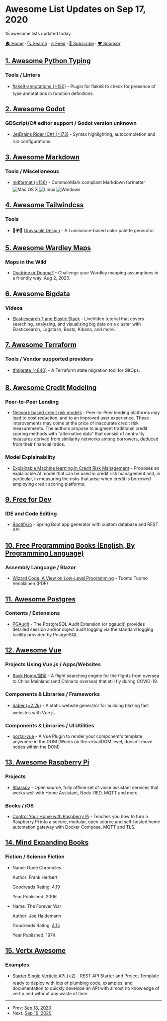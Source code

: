 # Awesome List Updates on Sep 17, 2020

15 awesome lists updated today.

[🏠 Home](/README.md) · [🔍 Search](https://www.trackawesomelist.com/search/) · [🔥 Feed](https://www.trackawesomelist.com/rss.xml) · [📮 Subscribe](https://trackawesomelist.us17.list-manage.com/subscribe?u=d2f0117aa829c83a63ec63c2f&id=36a103854c) · [❤️  Sponsor](https://github.com/sponsors/theowenyoung)



## [1. Awesome Python Typing](/content/typeddjango/awesome-python-typing/README.md)

### Tools / Linters

*   [flake8-annotations (⭐130)](https://github.com/sco1/flake8-annotations) - Plugin for flake8 to check for presence of type annotations in function definitions.

## [2. Awesome Godot](/content/godotengine/awesome-godot/README.md)

### GDScript/C# editor support / Godot version unknown

*   [JetBrains Rider (C#) (⭐173)](https://github.com/JetBrains/godot-support) - Syntax highlighting, autocompletion and run configurations.

## [3. Awesome Markdown](/content/BubuAnabelas/awesome-markdown/README.md)

### Tools / Miscellaneous

*   [mdformat (⭐156)](https://github.com/executablebooks/mdformat) - CommonMark compliant Markdown formatter ![Mac OS X](https://maxcdn.icons8.com/Android_L/PNG/24/Operating_Systems/mac_os-24.png "Mac OS X") ![Linux](https://maxcdn.icons8.com/Color/PNG/24/Operating_Systems/linux-24.png "Linux") ![Windows](https://maxcdn.icons8.com/Color/PNG/24/Operating_Systems/windows8_copyrighted-24.png "Windows")

## [4. Awesome Tailwindcss](/content/aniftyco/awesome-tailwindcss/README.md)

### Tools

*   🎨🌍🔧 [Grayscale Design](https://grayscale.design/) - A Luminance-based color palette generator.

## [5. Awesome Wardley Maps](/content/wardley-maps-community/awesome-wardley-maps/README.md)

### Maps in the Wild

*   [Doctrine or Dogma?](https://medium.com/swlh/doctrine-or-dogma-2abeaef0cbc7) - Challenge your Wardley mapping assumptions in a friendly way. Aug 2, 2020.

## [6. Awesome Bigdata](/content/newTendermint/awesome-bigdata/README.md)

### Videos

*   [Elasticsearch 7 and Elastic Stack](https://www.manning.com/livevideo/elasticsearch-7-and-elastic-stack) - LiveVideo tutorial that covers searching, analyzing, and visualizing big data on a cluster with Elasticsearch, Logstash, Beats, Kibana, and more.

## [7. Awesome Terraform](/content/shuaibiyy/awesome-terraform/README.md)

### Tools / Vendor supported providers

*   [tfmigrate (⭐840)](https://github.com/minamijoyo/tfmigrate) - A Terraform state migration tool for GitOps.

## [8. Awesome Credit Modeling](/content/mourarthur/awesome-credit-modeling/README.md)

### Peer-to-Peer Lending

*   [Network based credit risk models](https://www.tandfonline.com/doi/abs/10.1080/08982112.2019.1655159) - Peer-to-Peer lending platforms may lead to cost reduction, and to an improved user experience. These improvements may come at the price of inaccurate credit risk measurements. The authors propose to augment traditional credit scoring methods with “alternative data” that consist of centrality measures derived from similarity networks among borrowers, deduced from their financial ratios.

### Model Explainability

*   [Explainable Machine learning in Credit Risk Management](https://papers.ssrn.com/sol3/papers.cfm?abstract_id=3506274) - Proposes an explainable AI model that can be used in credit risk management and, in particular, in measuring the risks that arise when credit is borrowed employing credit scoring platforms.

## [9. Free for Dev](/content/ripienaar/free-for-dev/README.md)

### IDE and Code Editing

*   [Bootify.io](https://bootify.io/) - Spring Boot app generator with custom database and REST API.

## [10. Free Programming Books (English, By Programming Language)](/content/EbookFoundation/free-programming-books/README.md)

### Assembly Language / Blazor

*   [Wizard Code, A View on Low-Level Programming](https://web.archive.org/web/20170712195930/http://vendu.twodots.nl/files/wizardcode4.pdf) - Tuomo Tuomo Venäläinen (PDF)

## [11. Awesome Postgres](/content/dhamaniasad/awesome-postgres/README.md)

### Contents / Extensions

*   [PGAudit](https://www.pgaudit.org/) - The PostgreSQL Audit Extension (or pgaudit) provides detailed session and/or object audit logging via the standard logging facility provided by PostgreSQL.

## [12. Awesome Vue](/content/vuejs/awesome-vue/README.md)

### Projects Using Vue.js / Apps/Websites

*   [Back Home/回家](https://flights.vincentc.us/) - A flight searching engine for the flights from oversea to China Mainland (and China to oversea) that still fly during COVID-19.

### Components & Libraries / Frameworks

*   [Saber (⭐2.2k)](https://github.com/saberland/saber) - A static website generator for building blazing fast websites with Vue.js.

### Components & Libraries / UI Utilities

*   [portal-vue](https://portal-vue.linusb.org/) - A Vue Plugin to render your component's template anywhere in the DOM (Works on the virtualDOM level, doesn't move nodes within the DOM)

## [13. Awesome Raspberry Pi](/content/thibmaek/awesome-raspberry-pi/README.md)

### Projects

*   [Rhasspy](https://rhasspy.readthedocs.io) - Open source, fully offline set of voice assistant services that works well with Home Assistant, Node-RED, MQTT and more.

### Books / iOS

*   [Control Your Home with Raspberry Pi](https://koen.vervloesem.eu/books/control-your-home-with-raspberry-pi/) - Teaches you how to turn a Raspberry Pi into a secure, modular, open source and self-hosted home automation gateway with Docker Compose, MQTT and TLS.

## [14. Mind Expanding Books](/content/hackerkid/Mind-Expanding-Books/README.md)

### Fiction / Science Fiction

- Name: Dune Chronicles

  Author: Frank Herbert

  Goodreads Rating: [4.19](https://www.goodreads.com/search?q=dune)

  Year Published: 2006


- Name: The Forever War

  Author: Joe Haldemann

  Goodreads Rating: [4.15](https://www.goodreads.com/book/show/21611.The_Forever_War)

  Year Published: 1974



## [15. Vertx Awesome](/content/vert-x3/vertx-awesome/README.md)

### Examples

*   [Starter Single Verticle API (⭐2)](https://github.com/jgarciasm/ssv-api) - REST API Starter and Project Template ready to deploy with lots of plumbing code, examples, and documentation to quickly develope an API with almost no knowledge of vert.x and without any waste of time.

---

- Prev: [Sep 18, 2020](/content/2020/09/18/README.md)
- Next: [Sep 16, 2020](/content/2020/09/16/README.md)